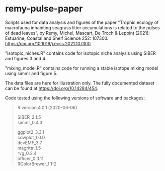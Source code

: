 # remy-pulse-paper
Scripts used for data analysis and figures of the paper "Trophic ecology of macrofauna inhabiting seagrass litter accumulations is related to the pulses of dead leaves", by Remy, Michel, Mascart, De Troch & Lepoint (2021); Estuarine, Coastal and Shelf Science 252: 107300. https://doi.org/10.1016/j.ecss.2021.107300

"isotopic_niches.R" contains code for isotopic niche analysis using SIBER and figures 3 and 4.

"mixing_model.R" contains code for running a stable isotope mixing model using simmr and figure 5.

The data files are here for illustration only. The fully documented dataset can be found at https://doi.org/10.14284/454.


Code tested using the following versions of software and packages:
>R version 4.0.1 (2020-06-06)
>
>SIBER_2.1.5  
>simmr_0.4.3 
>
>ggplot2_3.3.1  
>cowplot_1.0.0      
>devEMF_3.7         
>magrittr_1.5       
>rvg_0.2.4          
>officer_0.3.11    
>RColorBrewer_1.1-2 
 